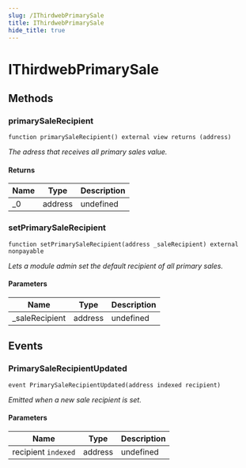 ```yaml
---
slug: /IThirdwebPrimarySale
title: IThirdwebPrimarySale
hide_title: true
---
```


# IThirdwebPrimarySale

## Methods

### primarySaleRecipient

```solidity
function primarySaleRecipient() external view returns (address)
```

_The adress that receives all primary sales value._

#### Returns

| Name | Type    | Description |
| ---- | ------- | ----------- |
| \_0  | address | undefined   |

### setPrimarySaleRecipient

```solidity
function setPrimarySaleRecipient(address _saleRecipient) external nonpayable
```

_Lets a module admin set the default recipient of all primary sales._

#### Parameters

| Name            | Type    | Description |
| --------------- | ------- | ----------- |
| \_saleRecipient | address | undefined   |

## Events

### PrimarySaleRecipientUpdated

```solidity
event PrimarySaleRecipientUpdated(address indexed recipient)
```

_Emitted when a new sale recipient is set._

#### Parameters

| Name                | Type    | Description |
| ------------------- | ------- | ----------- |
| recipient `indexed` | address | undefined   |
